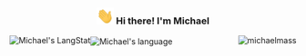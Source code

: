<h3 align="center"><img src = "https://raw.githubusercontent.com/michaelmass/michaelmass/master/wave.gif" width = 30px> Hi there! I'm Michael</h3>
<img align="left" src="https://github-readme-streak-stats.herokuapp.com/?user=michaelmass" alt="Michael's LangStat" />
<img align="center" src="https://github-readme-stats.vercel.app/api/top-langs?username=michaelmass&langs_count=8&show_icons=true&locale=en&layout=compact&theme=light" alt="Michael's language" height="192px"  width="500px"/>
<img align="right" src="https://github-readme-stats.vercel.app/api?username=michaelmass&show_icons=true" alt="michaelmass" />
